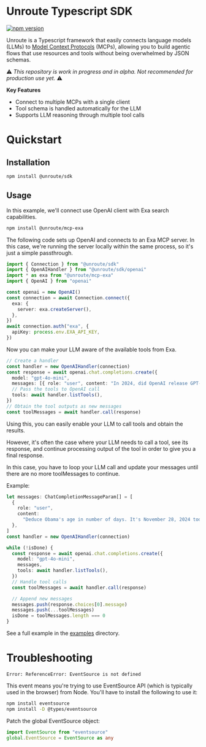 # Unroute Typescript SDK
[![npm version](https://badge.fury.io/js/@unroute%2Fsdk.svg)](https://badge.fury.io/js/@unroute%2Fsdk)

Unroute is a Typescript framework that easily connects language models (LLMs) to [Model Context Protocols](https://modelcontextprotocol.io/) (MCPs), allowing you to build agentic flows that use resources and tools without being overwhelmed by JSON schemas.

⚠️ _This repository is work in progress and in alpha. Not recommended for production use yet._ ⚠️

**Key Features**

- Connect to multiple MCPs with a single client
- Tool schema is handled automatically for the LLM
- Supports LLM reasoning through multiple tool calls

# Quickstart

## Installation

```bash
npm install @unroute/sdk
```

## Usage

In this example, we'll connect use OpenAI client with Exa search capabilities.

```bash
npm install @unroute/mcp-exa
```

The following code sets up OpenAI and connects to an Exa MCP server. In this case, we're running the server locally within the same process, so it's just a simple passthrough.

```typescript
import { Connection } from "@unroute/sdk"
import { OpenAIHandler } from "@unroute/sdk/openai"
import * as exa from "@unroute/mcp-exa"
import { OpenAI } from "openai"

const openai = new OpenAI()
const connection = await Connection.connect({
  exa: {
    server: exa.createServer(),
  },
})
await connection.auth("exa", {
  apiKey: process.env.EXA_API_KEY,
})
```

Now you can make your LLM aware of the available tools from Exa.

```typescript
// Create a handler
const handler = new OpenAIHandler(connection)
const response = await openai.chat.completions.create({
  model: "gpt-4o-mini",
  messages: [{ role: "user", content: "In 2024, did OpenAI release GPT-5?" }],
  // Pass the tools to OpenAI call
  tools: await handler.listTools(),
})
// Obtain the tool outputs as new messages
const toolMessages = await handler.call(response)
```

Using this, you can easily enable your LLM to call tools and obtain the results.

However, it's often the case where your LLM needs to call a tool, see its response, and continue processing output of the tool in order to give you a final response.

In this case, you have to loop your LLM call and update your messages until there are no more toolMessages to continue.

Example:

```typescript
let messages: ChatCompletionMessageParam[] = [
  {
    role: "user",
    content:
      "Deduce Obama's age in number of days. It's November 28, 2024 today. Search to ensure correctness.",
  },
]
const handler = new OpenAIHandler(connection)

while (!isDone) {
  const response = await openai.chat.completions.create({
    model: "gpt-4o-mini",
    messages,
    tools: await handler.listTools(),
  })
  // Handle tool calls
  const toolMessages = await handler.call(response)

  // Append new messages
  messages.push(response.choices[0].message)
  messages.push(...toolMessages)
  isDone = toolMessages.length === 0
}
```

See a full example in the [examples](./examples) directory.

# Troubleshooting

```
Error: ReferenceError: EventSource is not defined
```

This event means you're trying to use EventSource API (which is typically used in the browser) from Node. You'll have to install the following to use it:

```bash
npm install eventsource
npm install -D @types/eventsource
```

Patch the global EventSource object:

```typescript
import EventSource from "eventsource"
global.EventSource = EventSource as any
```
